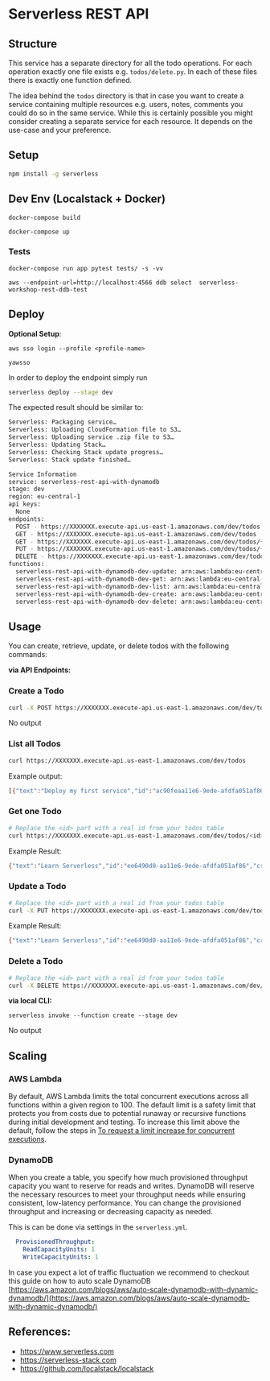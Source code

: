 <!--
title: 'AWS Serverless REST API with DynamoDB store example in Python'
description: 'This example demonstrates how to setup a RESTful Web Service allowing you to create, list, get, update and delete Todos. DynamoDB is used to store the data.'
layout: Doc
platform: AWS
language: Python
authorLink: 'https://github.com/sejalv'
authorName: 'Sejal Vaidya'
-->
# Serverless REST API


## Structure

This service has a separate directory for all the todo operations. For each operation exactly one file exists e.g. `todos/delete.py`. In each of these files there is exactly one function defined.

The idea behind the `todos` directory is that in case you want to create a service containing multiple resources e.g. users, notes, comments you could do so in the same service. While this is certainly possible you might consider creating a separate service for each resource. It depends on the use-case and your preference.


## Setup

```bash
npm install -g serverless
```

## Dev Env (Localstack + Docker)

```docker-compose build```

```docker-compose up``` 

### Tests
```docker-compose run app pytest tests/ -s -vv ```

```aws --endpoint-url=http://localhost:4566 ddb select  serverless-workshop-rest-ddb-test```


## Deploy

**Optional Setup**:

`aws sso login --profile <profile-name>`

`yawsso`


In order to deploy the endpoint simply run

```bash
serverless deploy --stage dev
```

The expected result should be similar to:

```bash
Serverless: Packaging service…
Serverless: Uploading CloudFormation file to S3…
Serverless: Uploading service .zip file to S3…
Serverless: Updating Stack…
Serverless: Checking Stack update progress…
Serverless: Stack update finished…

Service Information
service: serverless-rest-api-with-dynamodb
stage: dev
region: eu-central-1
api keys:
  None
endpoints:
  POST - https://XXXXXXX.execute-api.us-east-1.amazonaws.com/dev/todos
  GET - https://XXXXXXX.execute-api.us-east-1.amazonaws.com/dev/todos
  GET - https://XXXXXXX.execute-api.us-east-1.amazonaws.com/dev/todos/{id}
  PUT - https://XXXXXXX.execute-api.us-east-1.amazonaws.com/dev/todos/{id}
  DELETE - https://XXXXXXX.execute-api.us-east-1.amazonaws.com/dev/todos/{id}
functions:
  serverless-rest-api-with-dynamodb-dev-update: arn:aws:lambda:eu-central-1:XXXXXXX:function:serverless-rest-api-with-dynamodb-dev-update
  serverless-rest-api-with-dynamodb-dev-get: arn:aws:lambda:eu-central-1:XXXXXXX:function:serverless-rest-api-with-dynamodb-dev-get
  serverless-rest-api-with-dynamodb-dev-list: arn:aws:lambda:eu-central-1:XXXXXXX:function:serverless-rest-api-with-dynamodb-dev-list
  serverless-rest-api-with-dynamodb-dev-create: arn:aws:lambda:eu-central-1:XXXXXXX:function:serverless-rest-api-with-dynamodb-dev-create
  serverless-rest-api-with-dynamodb-dev-delete: arn:aws:lambda:eu-central-1:XXXXXXX:function:serverless-rest-api-with-dynamodb-dev-delete
```


## Usage

You can create, retrieve, update, or delete todos with the following commands:

**via API Endpoints:**

### Create a Todo

```bash
curl -X POST https://XXXXXXX.execute-api.us-east-1.amazonaws.com/dev/todos --data '{ "text": "Learn Serverless" }'
```

No output

### List all Todos

```bash
curl https://XXXXXXX.execute-api.us-east-1.amazonaws.com/dev/todos
```

Example output:
```bash
[{"text":"Deploy my first service","id":"ac90feaa11e6-9ede-afdfa051af86","checked":true,"updatedAt":1479139961304},{"text":"Learn Serverless","id":"206793aa11e6-9ede-afdfa051af86","createdAt":1479139943241,"checked":false,"updatedAt":1479139943241}]%
```

### Get one Todo

```bash
# Replace the <id> part with a real id from your todos table
curl https://XXXXXXX.execute-api.us-east-1.amazonaws.com/dev/todos/<id>
```

Example Result:
```bash
{"text":"Learn Serverless","id":"ee6490d0-aa11e6-9ede-afdfa051af86","createdAt":1479138570824,"checked":false,"updatedAt":1479138570824}%
```

### Update a Todo

```bash
# Replace the <id> part with a real id from your todos table
curl -X PUT https://XXXXXXX.execute-api.us-east-1.amazonaws.com/dev/todos/<id> --data '{ "text": "Learn Serverless", "checked": true }'
```

Example Result:
```bash
{"text":"Learn Serverless","id":"ee6490d0-aa11e6-9ede-afdfa051af86","createdAt":1479138570824,"checked":true,"updatedAt":1479138570824}%
```

### Delete a Todo

```bash
# Replace the <id> part with a real id from your todos table
curl -X DELETE https://XXXXXXX.execute-api.us-east-1.amazonaws.com/dev/todos/<id>
```

**via local CLI:**

```serverless invoke --function create --stage dev```

No output

## Scaling

### AWS Lambda

By default, AWS Lambda limits the total concurrent executions across all functions within a given region to 100. The default limit is a safety limit that protects you from costs due to potential runaway or recursive functions during initial development and testing. To increase this limit above the default, follow the steps in [To request a limit increase for concurrent executions](http://docs.aws.amazon.com/lambda/latest/dg/concurrent-executions.html#increase-concurrent-executions-limit).

### DynamoDB

When you create a table, you specify how much provisioned throughput capacity you want to reserve for reads and writes. DynamoDB will reserve the necessary resources to meet your throughput needs while ensuring consistent, low-latency performance. You can change the provisioned throughput and increasing or decreasing capacity as needed.

This is can be done via settings in the `serverless.yml`.

```yaml
  ProvisionedThroughput:
    ReadCapacityUnits: 1
    WriteCapacityUnits: 1
```

In case you expect a lot of traffic fluctuation we recommend to checkout this guide on how to auto scale DynamoDB [https://aws.amazon.com/blogs/aws/auto-scale-dynamodb-with-dynamic-dynamodb/](https://aws.amazon.com/blogs/aws/auto-scale-dynamodb-with-dynamic-dynamodb/)


## References:

* https://www.serverless.com
* https://serverless-stack.com
* https://github.com/localstack/localstack